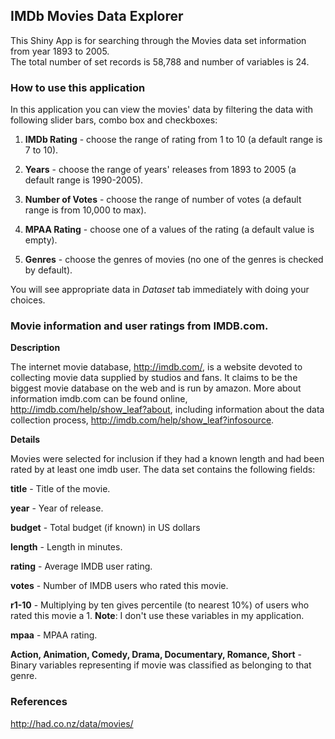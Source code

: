 ## IMDb Movies Data Explorer

This Shiny App is for searching through the Movies data set information from year 1893 to 2005.    
The total number of set records is 58,788 and number of variables is 24.  

### How to use this application

In this application you can view the movies' data by filtering the data with following slider bars, combo box and checkboxes:

1. **IMDb Rating** - choose the range of rating from 1 to 10 (a default range is 7 to 10).

2. **Years** - choose the range of years' releases from 1893 to 2005 (a default range is 1990-2005).  

3. **Number of Votes** - choose the range of number of votes (a default range is from 10,000 to max).  

4. **MPAA Rating** - choose one of a values of the rating (a default value is empty).  

5. **Genres** - choose the genres of movies (no one of the genres is checked by default).

You will see appropriate data in *Dataset* tab immediately with doing your choices.


### Movie information and user ratings from IMDB.com.

**Description**

The internet movie database, http://imdb.com/, is a website devoted to collecting movie data supplied by studios and fans. It claims to be the biggest movie database on the web and is run by amazon. More about information imdb.com can be found online, http://imdb.com/help/show_leaf?about, including information about the data collection process, http://imdb.com/help/show_leaf?infosource.

**Details**

Movies were selected for inclusion if they had a known length and had been rated by at least one imdb user. The data set contains the following fields:
  
**title** - Title of the movie.

**year** - Year of release.

**budget** - Total budget (if known) in US dollars

**length** - Length in minutes.

**rating** - Average IMDB user rating.

**votes** - Number of IMDB users who rated this movie.

**r1-10** - Multiplying by ten gives percentile (to nearest 10%) of users who rated this movie a 1. **Note**: I don't use these variables in my application.

**mpaa** - MPAA rating.

**Action, Animation, Comedy, Drama, Documentary, Romance, Short** - Binary variables representing if movie was classified as belonging to that genre.

### References  
  http://had.co.nz/data/movies/
  
